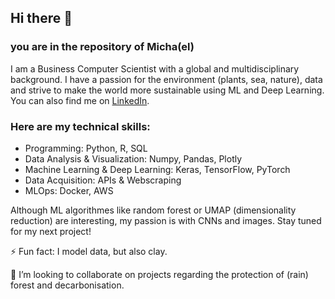 ## Hi there 👋

### you are in the repository of Micha(el)

I am a Business Computer Scientist with a global and multidisciplinary background. I have a passion for the environment (plants, sea, nature), data and strive to make the world more sustainable using ML and Deep Learning. You can also find me on [LinkedIn](https://www.linkedin.com/in/michajs/).

### Here are my technical skills:
* Programming: Python, R, SQL
* Data Analysis & Visualization: Numpy, Pandas, Plotly
* Machine Learning & Deep Learning: Keras, TensorFlow, PyTorch
* Data Acquisition: APIs & Webscraping
* MLOps: Docker, AWS 

Although ML algorithmes like random forest or UMAP (dimensionality reduction) are interesting, my passion is with CNNs and images. Stay tuned for my next project!

⚡ Fun fact: I model data, but also clay. 

👯 I’m looking to collaborate on projects regarding the protection of (rain) forest and decarbonisation.


<!--
**Micha-JS/Micha-JS** is a ✨ _special_ ✨ repository because its `README.md` (this file) appears on your GitHub profile.

Here are some ideas to get you started:

- 🔭 I’m currently working on ...
- 🌱 I’m currently learning ...
- 👯 I’m looking to collaborate on ...
- 🤔 I’m looking for help with ...
- 💬 Ask me about ...
- 📫 How to reach me: ...
- 😄 Pronouns: ...
- ⚡ Fun fact: ...
-->
